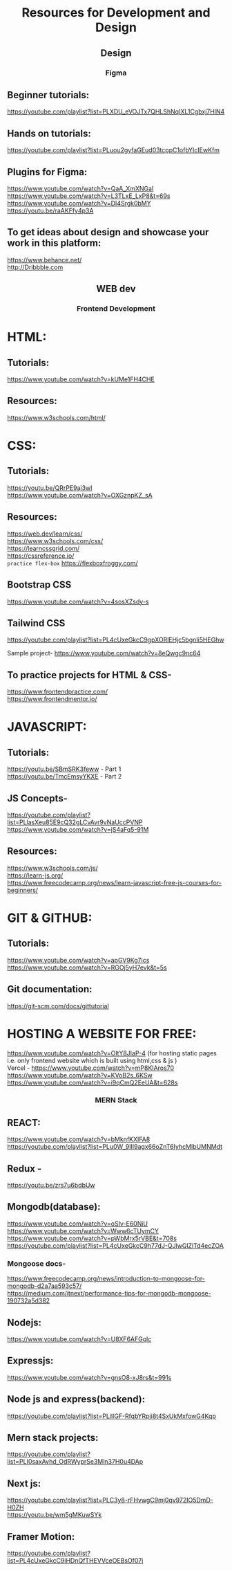 <h1 align="center">Resources for Development and Design</h1>

<h2 align="center">Design</h2>
<h3 align="center">Figma</h3>

## Beginner tutorials:
https://youtube.com/playlist?list=PLXDU_eVOJTx7QHLShNqIXL1Cgbxj7HlN4
## Hands on tutorials:
https://youtube.com/playlist?list=PLuou2gyfaGEud03tcppC1ofbYIcIEwKfm
## Plugins for Figma:
https://www.youtube.com/watch?v=QaA_XmXNGaI \
https://www.youtube.com/watch?v=L3TLxE_LxP8&t=69s \
https://www.youtube.com/watch?v=DI4Srgk0bMY \
https://youtu.be/raAKFfy4p3A
## To get ideas about design and showcase your work in this platform:
https://www.behance.net/ \
http://Dribbble.com

<h2 align="center">WEB dev</h2>

<h3 align="center">Frontend Development</h3>

# HTML:
## Tutorials:
https://www.youtube.com/watch?v=kUMe1FH4CHE
## Resources:
https://www.w3schools.com/html/

# CSS:
## Tutorials:
https://youtu.be/QRrPE9aj3wI \
https://www.youtube.com/watch?v=OXGznpKZ_sA
## Resources:
https://web.dev/learn/css/ \
https://www.w3schools.com/css/ \
https://learncssgrid.com/ \
https://cssreference.io/ \
`practice flex-box` https://flexboxfroggy.com/

## Bootstrap CSS
https://www.youtube.com/watch?v=4sosXZsdy-s

## Tailwind CSS
https://youtube.com/playlist?list=PL4cUxeGkcC9gpXORlEHjc5bgnIi5HEGhw 

Sample project-
https://www.youtube.com/watch?v=8eQwgc9nc64

## To practice projects for HTML & CSS- 
https://www.frontendpractice.com/ \
https://www.frontendmentor.io/

# JAVASCRIPT:
## Tutorials:
https://youtu.be/SBmSRK3feww - Part 1 \
https://youtu.be/TmcEmsyYKXE - Part 2 

## JS Concepts-
https://youtube.com/playlist?list=PLlasXeu85E9cQ32gLCvAvr9vNaUccPVNP \
https://www.youtube.com/watch?v=jS4aFq5-91M
## Resources:
https://www.w3schools.com/js/ \
https://learn-js.org/ \
https://www.freecodecamp.org/news/learn-javascript-free-js-courses-for-beginners/


# GIT & GITHUB:
## Tutorials:
https://www.youtube.com/watch?v=apGV9Kg7ics \
https://www.youtube.com/watch?v=RGOj5yH7evk&t=5s
## Git documentation:
https://git-scm.com/docs/gittutorial


# HOSTING A WEBSITE FOR FREE:
https://www.youtube.com/watch?v=OltY8JIaP-4 (for hosting static pages i.e. only frontend website which is built using html,css & js ) \
Vercel - https://www.youtube.com/watch?v=mP8KIAros70 \
https://www.youtube.com/watch?v=KVoB2s_6KSw \
https://www.youtube.com/watch?v=i9qCmQ2EeUA&t=628s 



<h3 align="center">MERN Stack</h3>

## REACT:
https://www.youtube.com/watch?v=bMknfKXIFA8 \
https://youtube.com/playlist?list=PLu0W_9lII9agx66oZnT6IyhcMIbUMNMdt 

## Redux -
https://youtu.be/zrs7u6bdbUw

## Mongodb(database):
https://www.youtube.com/watch?v=oSIv-E60NiU \
https://www.youtube.com/watch?v=Www6cTUymCY \
https://www.youtube.com/watch?v=pWbMrx5rVBE&t=708s \
https://youtube.com/playlist?list=PL4cUxeGkcC9h77dJ-QJlwGlZlTd4ecZOA

### Mongoose docs-
https://www.freecodecamp.org/news/introduction-to-mongoose-for-mongodb-d2a7aa593c57/ \
https://medium.com/itnext/performance-tips-for-mongodb-mongoose-190732a5d382

## Nodejs:
https://www.youtube.com/watch?v=U8XF6AFGqlc

## Expressjs:
https://www.youtube.com/watch?v=gnsO8-xJ8rs&t=991s
## Node js and express(backend): 
https://youtube.com/playlist?list=PLillGF-RfqbYRpji8t4SxUkMxfowG4Kqp


## Mern stack projects:
https://youtube.com/playlist?list=PLI0saxAvhd_OdRWyprSe3Mln37H0u4DAp

## Next js:
https://youtube.com/playlist?list=PLC3y8-rFHvwgC9mj0qv972IO5DmD-H0ZH \
https://youtu.be/wm5gMKuwSYk

## Framer Motion:
https://youtube.com/playlist?list=PL4cUxeGkcC9iHDnQfTHEVVceOEBsOf07i
